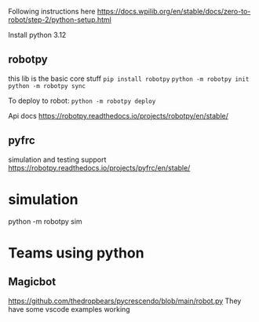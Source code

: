 Following instructions here
https://docs.wpilib.org/en/stable/docs/zero-to-robot/step-2/python-setup.html

Install python 3.12

## robotpy
this lib is the basic core stuff
`pip install robotpy`
`python -m robotpy init`
`python -m robotpy sync`

To deploy to robot:
`python -m robotpy deploy`

Api docs
https://robotpy.readthedocs.io/projects/robotpy/en/stable/


## pyfrc
simulation and testing support
https://robotpy.readthedocs.io/projects/pyfrc/en/stable/

# simulation
python -m robotpy sim

# Teams using python

## Magicbot

https://github.com/thedropbears/pycrescendo/blob/main/robot.py
They have some vscode examples working